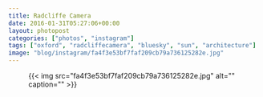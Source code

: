 ```yaml
---
title: Radcliffe Camera
date: 2016-01-31T05:27:06+00:00
layout: photopost
categories: ["photos", "instagram"]
tags: ["oxford", "radcliffecamera", "bluesky", "sun", "architecture"]
image: "blog/instagram/fa4f3e53bf7faf209cb79a736125282e.jpg"
---
```


<figure class="photo photo--square">
  {{< img src="fa4f3e53bf7faf209cb79a736125282e.jpg" alt="" caption="" >}}

</figure>


